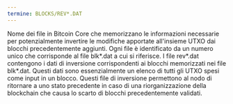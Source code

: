 ```yaml
---
termine: BLOCKS/REV*.DAT
---
```


Nome dei file in Bitcoin Core che memorizzano le informazioni necessarie per potenzialmente invertire le modifiche apportate all'insieme UTXO dai blocchi precedentemente aggiunti. Ogni file è identificato da un numero unico che corrisponde al file blk*.dat a cui si riferisce. I file rev*.dat contengono i dati di inversione corrispondenti ai blocchi memorizzati nei file blk*.dat. Questi dati sono essenzialmente un elenco di tutti gli UTXO spesi come input in un blocco. Questi file di inversione permettono al nodo di ritornare a uno stato precedente in caso di una riorganizzazione della blockchain che causa lo scarto di blocchi precedentemente validati.